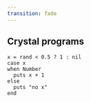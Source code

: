 ```yaml
---
transition: fade
---
```

## Crystal programs

```playground
x = rand < 0.5 ? 1 : nil
case x
when Number
  puts x + 1
else
  puts "no x"
end
```
